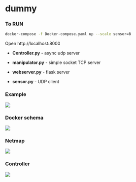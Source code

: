 # dummy

### To RUN
```bash	
docker-compose -f Docker-compose.yaml up --scale sensor=8
```

Open http://localhost:8000

* **Controller.py** - async udp server

* **manipulator.py** - simple socket TCP server

* **webserver.py** - flask server

* **sensor.py** - UDP client

### Example
![](https://github.com/leonVrashitov/dummy/blob/master/images/example.png)

### Docker schema
![](https://github.com/leonVrashitov/dummy/blob/master/images/docker.png)

### Netmap
![](https://github.com/leonVrashitov/dummy/blob/master/images/schema.png)

### Controller 
![](https://github.com/leonVrashitov/dummy/blob/master/images/controller.png)
